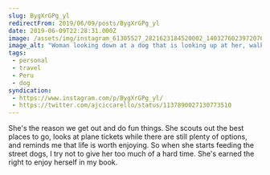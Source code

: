 ```yaml
---
slug: BygXrGPg_yl
redirectFrom: 2019/06/09/posts/BygXrGPg_yl
date: 2019-06-09T22:28:31.000Z
image: /assets/img/instagram_61305527_2821623184520002_1403276023972076726_n_17889917152349813.jpg
image_alt: "Woman looking down at a dog that is looking up at her, walking down a narrow cobblestone street where colorful clothes are for sale."
tags:
 - personal
 - travel
 - Peru
 - dog
syndication:
 - https://www.instagram.com/p/BygXrGPg_yl/
 - https://twitter.com/ajciccarello/status/1137890027130773510
---
```


She's the reason we get out and do fun things. She scouts out the best places to go, looks at plane tickets while there are still plenty of options, and reminds me that life is worth enjoying. So when she starts feeding the street dogs, I try not to give her too much of a hard time. She's earned the right to enjoy herself in my book.
